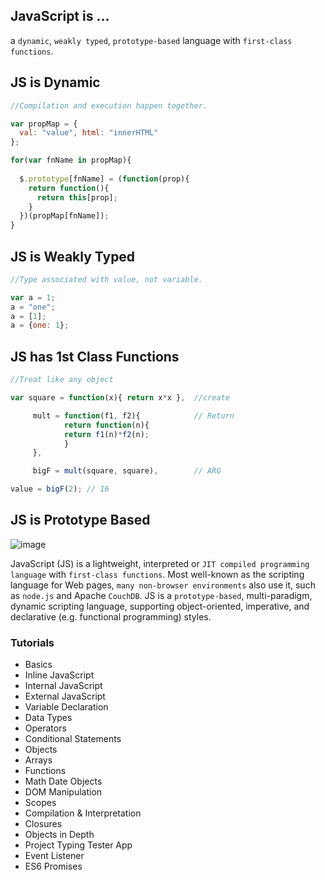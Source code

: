 ## JavaScript is ...
a `dynamic`, `weakly typed`, `prototype-based` language with `first-class functions`.

## JS is Dynamic
```js
//Compilation and execution happen together.

var propMap = {
  val: "value", html: "innerHTML"
};

for(var fnName in propMap){
	
  $.prototype[fnName] = (function(prop){
  	return function(){
  	  return this[prop];
  	}
  })(propMap[fnName]);
}
```

## JS is Weakly Typed
```js
//Type associated with value, not variable.

var a = 1;
a = "one";
a = [1];
a = {one: 1};
```
## JS has 1st Class Functions
```js
//Treat like any object

var square = function(x){ return x*x },  //create

  	 mult = function(f1, f2){            // Return
    		return function(n){
      		return f1(n)*f2(n);
    		}
  	 },

  	 bigF = mult(square, square),        // ARG

value = bigF(2); // 16
```

## JS is Prototype Based
![image](https://user-images.githubusercontent.com/34129569/42721434-90dd4da2-8758-11e8-870e-276cbabef051.png)



JavaScript (JS) is a lightweight, interpreted or `JIT compiled programming language` with `first-class functions`. Most well-known as the scripting language for Web pages, `many non-browser environments` also use it, such as `node.js` and Apache `CouchDB`. JS is a `prototype-based`, multi-paradigm, dynamic scripting language, supporting object-oriented, imperative, and declarative (e.g. functional programming) styles. 

### Tutorials
* Basics
* Inline JavaScript
* Internal JavaScript
* External JavaScript
* Variable Declaration
* Data Types
* Operators
* Conditional Statements
* Objects
* Arrays
* Functions
* Math Date Objects
* DOM Manipulation
* Scopes
* Compilation & Interpretation
* Closures
* Objects in Depth
* Project Typing Tester App
* Event Listener
* ES6 Promises
